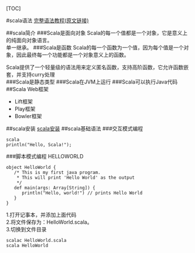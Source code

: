[TOC]

#scala语法
[完整语法教程(原文链接)](http://www.yiibai.com/scala/)

##scala简介
###Scala是面向对象
Scala的每一个值都是一个对象，它是意义上的纯面向对象语言。  
单一继承。
###Scala是函数
Scala的每一个函数为一个值，因为每个值是一个对象，因此最终每一个功能都是一个对象意义上的函数。  

Scala提供了一个轻量级的语法用来定义匿名函数，支持高阶函数，它允许函数嵌套，并支持curry处理  
###Scala是静态类型
###Scala在JVM上运行
###Scala可以执行Java代码
##Scala Web框架
- Lift框架
- Play框架
- Bowler框架

##scala安装
[scala安装](../../03.linux/01.centos/06.常用工具配置/02.scala安装配置.md)
##scala基础语法
###交互模式编程

	scala
	println("Hello, Scala!");

###脚本模式编程
HELLOWORLD

	object HelloWorld {
	   /* This is my first java program.  
	    * This will print 'Hello World' as the output
	    */
	   def main(args: Array[String]) {
	      println("Hello, world!") // prints Hello World
	   }
	}


1.打开记事本，并添加上面代码  
2.将文件保存为：HelloWorld.scala。  
3.切换到文件目录 

	scalac HelloWorld.scala
	scala HelloWorld